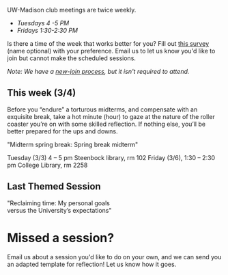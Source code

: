 
UW-Madison club meetings are twice weekly.
- *Tuesdays 4 -5 PM*
- *Fridays 1:30-2:30 PM*

Is there a time of the week that works better for you? Fill out [this survey](https://www.when2meet.com/?8746417-KjJ6N) 
(name optional) with your preference. Email us to let us know you'd like to join but cannot make the scheduled sessions.

*Note: We have a [new-join process](membership.md), but it isn't required to attend.*

## This week (3/4)
Before you “endure” a torturous midterms, and compensate with an exquisite break, take a hot minute (hour) to gaze at the nature of the roller coaster you’re on with some skilled reflection. If nothing else, you’ll be better prepared for the ups and downs. 

"Midterm spring break: Spring break midterm"

Tuesday (3/3) 4 – 5 pm Steenbock library, rm 102
Friday (3/6), 1:30 – 2:30 pm College Library, rm 2258

## Last Themed Session

"Reclaiming time: My personal goals  
versus the University’s expectations"

# Missed a session?
Email us about a session you'd like to do on your own, and we can send you an adapted template for reflection! Let us know how it goes.


